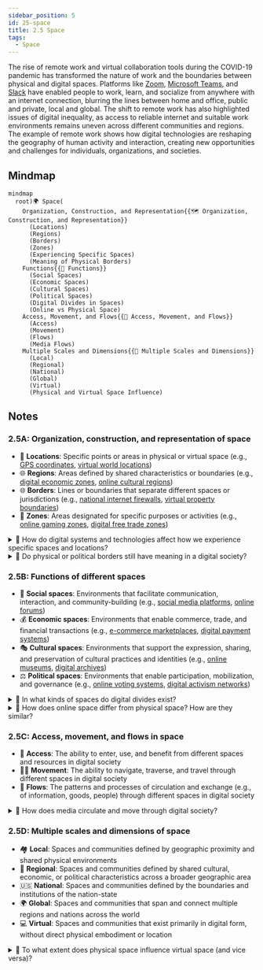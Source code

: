 ```yaml
---
sidebar_position: 5
id: 25-space
title: 2.5 Space
tags:
  - Space
---
```


The rise of remote work and virtual collaboration tools during the COVID-19 pandemic has transformed the nature of work and the boundaries between physical and digital spaces. Platforms like [Zoom](https://zoom.us/), [Microsoft Teams](https://www.microsoft.com/en-us/microsoft-teams/group-chat-software), and [Slack](https://slack.com/) have enabled people to work, learn, and socialize from anywhere with an internet connection, blurring the lines between home and office, public and private, local and global. The shift to remote work has also highlighted issues of digital inequality, as access to reliable internet and suitable work environments remains uneven across different communities and regions. The example of remote work shows how digital technologies are reshaping the geography of human activity and interaction, creating new opportunities and challenges for individuals, organizations, and societies.

## Mindmap

```mermaid
mindmap
  root)🌍 Space(
    Organization, Construction, and Representation{{🗺️ Organization, Construction, and Representation}}
      (Locations)
      (Regions)
      (Borders)
      (Zones)
      (Experiencing Specific Spaces)
      (Meaning of Physical Borders)
    Functions{{🏰 Functions}}
      (Social Spaces)
      (Economic Spaces)
      (Cultural Spaces)
      (Political Spaces)
      (Digital Divides in Spaces)
      (Online vs Physical Space)
    Access, Movement, and Flows{{🚦 Access, Movement, and Flows}}
      (Access)
      (Movement)
      (Flows)
      (Media Flows)
    Multiple Scales and Dimensions{{🔳 Multiple Scales and Dimensions}}
      (Local)
      (Regional)
      (National)
      (Global)
      (Virtual)
      (Physical and Virtual Space Influence)
```

## Notes

### 2.5A: Organization, construction, and representation of space
   - 📍 **Locations**: Specific points or areas in physical or virtual space (e.g., [GPS coordinates](https://www.gps.gov/), [virtual world locations](https://www.worldbuildingacademy.com/virtual-world-construction/))
   - 🌐 **Regions**: Areas defined by shared characteristics or boundaries (e.g., [digital economic zones](https://www.weforum.org/agenda/2022/02/digital-free-trade-zones/), [online cultural regions](https://www.newworldencyclopedia.org/entry/Cultural_region))
   - 🌐 **Borders**: Lines or boundaries that separate different spaces or jurisdictions (e.g., [national internet firewalls](https://en.wikipedia.org/wiki/Internet_censorship), [virtual property boundaries](https://www.worldbuildingacademy.com/virtual-property/))
   - 🔳 **Zones**: Areas designated for specific purposes or activities (e.g., [online gaming zones](https://www.pcgamer.com/top-online-games-worlds-to-visit/), [digital free trade zones](https://www.sgs.gov.sg/dss/dss.gov.sg))

<details>
  <summary>🧠 How do digital systems and technologies affect how we experience specific spaces and locations?</summary>
- 🤖 Augmented reality and location-based services that overlay digital information on physical spaces
- 🌌 Virtual and immersive environments that create new forms of spatial experience and interaction
- 🗺️ Digital mapping and navigation tools that shape our understanding and use of physical spaces
- 👁️ Surveillance and tracking technologies that monitor and regulate movement through spaces
</details>

<details>
  <summary>🧠 Do physical or political borders still have meaning in a digital society?</summary>
- 🌐 Digital technologies that enable cross-border communication, commerce, and collaboration
- 🇺🇸 National and regional differences in internet infrastructure, regulation, and censorship
- 👥 Virtual communities and identities that transcend physical borders and boundaries
- ⚔️ Geopolitical tensions and conflicts that are played out in digital spaces and networks
</details>

### 2.5B: Functions of different spaces
   - 👥 **Social spaces**: Environments that facilitate communication, interaction, and community-building (e.g., [social media platforms](https://www.oberlo.com/statistics/the-number-of-websites-operating-today), [online forums](https://www.quora.com/What-are-the-best-online-forums))
   - 💰 **Economic spaces**: Environments that enable commerce, trade, and financial transactions (e.g., [e-commerce marketplaces](https://www.statista.com/statistics/245621/leading-global-online-marketplaces-based-on-gross-merchandise-value/), [digital payment systems](https://www.investopedia.com/articles/personal-finance/122315/digital-payment-systems-world-around-us.asp))
   - 🎭 **Cultural spaces**: Environments that support the expression, sharing, and preservation of cultural practices and identities (e.g., [online museums](https://www.travelandleisure.com/attractions/museums-galleries/best-virtual-museum-tours), [digital archives](https://www.archives.gov/digital-archives))
   - ⚖️ **Political spaces**: Environments that enable participation, mobilization, and governance (e.g., [online voting systems](https://www.cdc.gov/voteraccess/online_voting.html), [digital activism networks](https://www.jstor.org/stable/24571876))

<details>
  <summary>🧠 In what kinds of spaces do digital divides exist?</summary>
- 📶 Unequal access to internet infrastructure and devices in different geographic regions and socioeconomic contexts
- 💻 Disparities in digital literacy and skills across different demographic groups and communities
- 🚫 Exclusionary design and governance of digital platforms and spaces that marginalize certain voices and perspectives
- 🏘️ Digital redlining and discrimination that reinforces spatial segregation and inequality
</details>

<details>
  <summary>🧠 How does online space differ from physical space? How are they similar?</summary>
- 💫 Differences in materiality, embodiment, and physicality between online and offline spaces
- 🧑‍🤝‍🧑 Similarities in social norms, power dynamics, and patterns of interaction across digital and physical environments
- 🌉 Blurring of boundaries between online and offline spaces through hybrid and augmented realities
- 🔄 Interdependence and mutual shaping of digital and physical spaces in contemporary society
</details>

### 2.5C: Access, movement, and flows in space
   - 🚪 **Access**: The ability to enter, use, and benefit from different spaces and resources in digital society
   - 🚶‍♂️ **Movement**: The ability to navigate, traverse, and travel through different spaces in digital society
   - 🌊 **Flows**: The patterns and processes of circulation and exchange (e.g., of information, goods, people) through different spaces in digital society

<details>
  <summary>🧠 How does media circulate and move through digital society?</summary>
- 🔥 Viral spread and sharing of digital content across online networks and platforms
- 📈 Algorithmic curation and recommendation systems that shape the flow of information and attention
- 🌐 Cross-border and cross-platform flows of data, capital, and labor in the global digital economy
- 🔒 Regulation and control of media flows through content moderation, copyright enforcement, and censorship
</details>

### 2.5D: Multiple scales and dimensions of space
   - 🏘️ **Local**: Spaces and communities defined by geographic proximity and shared physical environments
   - 🌆 **Regional**: Spaces and communities defined by shared cultural, economic, or political characteristics across a broader geographic area
   - 🇺🇸 **National**: Spaces and communities defined by the boundaries and institutions of the nation-state
   - 🌍 **Global**: Spaces and communities that span and connect multiple regions and nations across the world
   - 💻 **Virtual**: Spaces and communities that exist primarily in digital form, without direct physical embodiment or location

<details>
  <summary>🧠 To what extent does physical space influence virtual space (and vice versa)?</summary>
- 🌉 Physical infrastructure and geography that shape the development and use of digital technologies in different regions and communities
- 🏛️ Cultural and social norms from physical spaces that are reproduced or challenged in virtual environments
- 🌐 Virtual spaces and communities that enable new forms of transnational and transcultural connection and collaboration
- ⚡ Feedback loops and mutual shaping between online and offline spaces, as digital technologies become increasingly integrated into everyday life
</details>